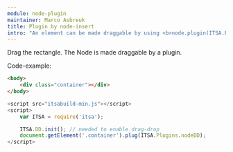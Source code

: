 ```yaml
---
module: node-plugin
maintainer: Marco Asbreuk
title: Plugin by node-insert
intro: "An element can be made draggable by using <b>node.plugin(ITSA.Plugins.DD)</b>. The plugin does nothing more than add the right attribute to the draggable Element, and it just works.</b>"
---
```


<style type="text/css">
    .container {
        margin: 10px;
        height: 100px;
        width: 100px;
        background-color: #990073;
        border: 2px solid #000;
        display: inline-block;
        *display: inline;
        *zoom: 1;
    }
    .body-content.module p.spaced {
        margin-top: 150px;
    }
</style>

Drag the rectangle. The Node is made draggable by a plugin.

<div class="base"></div>

<p class="spaced">Code-example:</p>

```html
<body>
    <div class="container"></div>
</body>
```

```js
<script src="itsabuild-min.js"></script>
<script>
    var ITSA = require('itsa');

    ITSA.DD.init(); // needed to enable drag-drop
    document.getElement('.container').plug(ITSA.Plugins.nodeDD);
</script>
```

<script src="../../dist/itsabuild.js"></script>
<script>
    var ITSA = require('itsa');

    ITSA.DD.init(); // needed to enable drag-drop
    ITSA.later(function() {
        document.getElement('.base').setHTML('<div class="container" plugin-dd="true"></div>');
    }, 1000);
</script>
